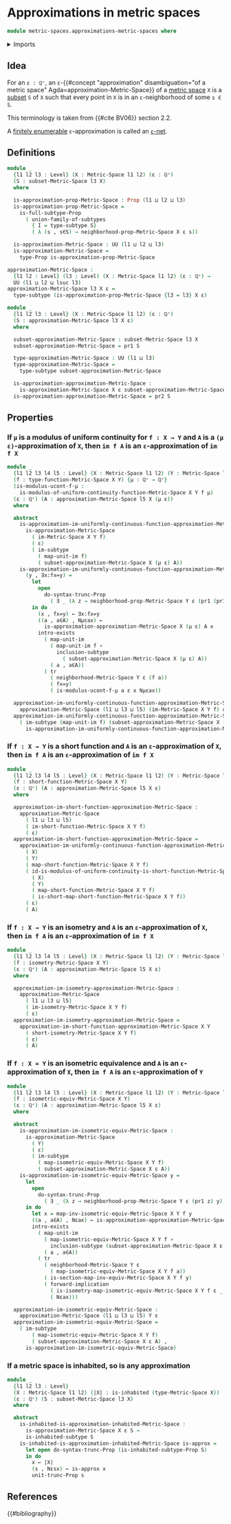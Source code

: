# Approximations in metric spaces

```agda
module metric-spaces.approximations-metric-spaces where
```

<details><summary>Imports</summary>

```agda
open import elementary-number-theory.positive-rational-numbers

open import foundation.dependent-pair-types
open import foundation.existential-quantification
open import foundation.full-subtypes
open import foundation.inhabited-subtypes
open import foundation.inhabited-types
open import foundation.function-types
open import foundation.images
open import foundation.images-subtypes
open import foundation.logical-equivalences
open import foundation.propositional-truncations
open import foundation.propositions
open import foundation.subtypes
open import foundation.transport-along-identifications
open import foundation.unions-subtypes
open import foundation.universe-levels

open import metric-spaces.equality-of-metric-spaces
open import metric-spaces.functions-metric-spaces
open import metric-spaces.images-isometries-metric-spaces
open import metric-spaces.images-metric-spaces
open import metric-spaces.images-short-functions-metric-spaces
open import metric-spaces.images-uniformly-continuous-functions-metric-spaces
open import metric-spaces.isometries-metric-spaces
open import metric-spaces.metric-spaces
open import metric-spaces.short-functions-metric-spaces
open import metric-spaces.subspaces-metric-spaces
open import metric-spaces.uniformly-continuous-functions-metric-spaces
```

</details>

## Idea

For an `ε : ℚ⁺`, an
`ε`-{{#concept "approximation" disambiguation="of a metric space" Agda=approximation-Metric-Space}}
of a [metric space](metric-spaces.metric-spaces.md) `X` is a
[subset](foundation.subtypes.md) `S` of `X` such that every point in `X` is in
an `ε`-neighborhood of some `s ∈ S`.

This terminology is taken from {{#cite BV06}} section 2.2.

A [finitely enumerable](univalent-combinatorics.finitely-enumerable-types.md)
`ε`-approximation is called an [`ε`-net](metric-spaces.nets-metric-spaces.md).

## Definitions

```agda
module _
  {l1 l2 l3 : Level} (X : Metric-Space l1 l2) (ε : ℚ⁺)
  (S : subset-Metric-Space l3 X)
  where

  is-approximation-prop-Metric-Space : Prop (l1 ⊔ l2 ⊔ l3)
  is-approximation-prop-Metric-Space =
    is-full-subtype-Prop
      ( union-family-of-subtypes
        { I = type-subtype S}
        ( λ (s , s∈S) → neighborhood-prop-Metric-Space X ε s))

  is-approximation-Metric-Space : UU (l1 ⊔ l2 ⊔ l3)
  is-approximation-Metric-Space =
    type-Prop is-approximation-prop-Metric-Space

approximation-Metric-Space :
  {l1 l2 : Level} (l3 : Level) (X : Metric-Space l1 l2) (ε : ℚ⁺) →
  UU (l1 ⊔ l2 ⊔ lsuc l3)
approximation-Metric-Space l3 X ε =
  type-subtype (is-approximation-prop-Metric-Space {l3 = l3} X ε)

module _
  {l1 l2 l3 : Level} (X : Metric-Space l1 l2) (ε : ℚ⁺)
  (S : approximation-Metric-Space l3 X ε)
  where

  subset-approximation-Metric-Space : subset-Metric-Space l3 X
  subset-approximation-Metric-Space = pr1 S

  type-approximation-Metric-Space : UU (l1 ⊔ l3)
  type-approximation-Metric-Space =
    type-subtype subset-approximation-Metric-Space

  is-approximation-approximation-Metric-Space :
    is-approximation-Metric-Space X ε subset-approximation-Metric-Space
  is-approximation-approximation-Metric-Space = pr2 S
```

## Properties

### If `μ` is a modulus of uniform continuity for `f : X → Y` and `A` is a `(μ ε)`-approximation of `X`, then `im f A` is an `ε`-approximation of `im f X`

```agda
module _
  {l1 l2 l3 l4 l5 : Level} (X : Metric-Space l1 l2) (Y : Metric-Space l3 l4)
  (f : type-function-Metric-Space X Y) {μ : ℚ⁺ → ℚ⁺}
  (is-modulus-ucont-f-μ :
    is-modulus-of-uniform-continuity-function-Metric-Space X Y f μ)
  (ε : ℚ⁺) (A : approximation-Metric-Space l5 X (μ ε))
  where

  abstract
    is-approximation-im-uniformly-continuous-function-approximation-Metric-Space :
      is-approximation-Metric-Space
        ( im-Metric-Space X Y f)
        ( ε)
        ( im-subtype
          ( map-unit-im f)
          ( subset-approximation-Metric-Space X (μ ε) A))
    is-approximation-im-uniformly-continuous-function-approximation-Metric-Space
      (y , ∃x:fx=y) =
        let
          open
            do-syntax-trunc-Prop
              ( ∃ _ (λ z → neighborhood-prop-Metric-Space Y ε (pr1 (pr1 z)) y))
        in do
          (x , fx=y) ← ∃x:fx=y
          ((a , a∈A) , Nμεax) ←
            is-approximation-approximation-Metric-Space X (μ ε) A x
          intro-exists
            ( map-unit-im
              ( map-unit-im f ∘
                inclusion-subtype
                  ( subset-approximation-Metric-Space X (μ ε) A))
              ( a , a∈A))
            ( tr
              ( neighborhood-Metric-Space Y ε (f a))
              ( fx=y)
              ( is-modulus-ucont-f-μ a ε x Nμεax))

  approximation-im-uniformly-continuous-function-approximation-Metric-Space :
    approximation-Metric-Space (l1 ⊔ l3 ⊔ l5) (im-Metric-Space X Y f) ε
  approximation-im-uniformly-continuous-function-approximation-Metric-Space =
    ( im-subtype (map-unit-im f) (subset-approximation-Metric-Space X (μ ε) A) ,
      is-approximation-im-uniformly-continuous-function-approximation-Metric-Space)
```

### If `f : X → Y` is a short function and `A` is an `ε`-approximation of `X`, then `im f A` is an `ε`-approximation of `im f X`

```agda
module _
  {l1 l2 l3 l4 l5 : Level} (X : Metric-Space l1 l2) (Y : Metric-Space l3 l4)
  (f : short-function-Metric-Space X Y)
  (ε : ℚ⁺) (A : approximation-Metric-Space l5 X ε)
  where

  approximation-im-short-function-approximation-Metric-Space :
    approximation-Metric-Space
      ( l1 ⊔ l3 ⊔ l5)
      ( im-short-function-Metric-Space X Y f)
      ( ε)
  approximation-im-short-function-approximation-Metric-Space =
    approximation-im-uniformly-continuous-function-approximation-Metric-Space
      ( X)
      ( Y)
      ( map-short-function-Metric-Space X Y f)
      ( id-is-modulus-of-uniform-continuity-is-short-function-Metric-Space
        ( X)
        ( Y)
        ( map-short-function-Metric-Space X Y f)
        ( is-short-map-short-function-Metric-Space X Y f))
      ( ε)
      ( A)
```

### If `f : X → Y` is an isometry and `A` is an `ε`-approximation of `X`, then `im f A` is an `ε`-approximation of `im f X`

```agda
module _
  {l1 l2 l3 l4 l5 : Level} (X : Metric-Space l1 l2) (Y : Metric-Space l3 l4)
  (f : isometry-Metric-Space X Y)
  (ε : ℚ⁺) (A : approximation-Metric-Space l5 X ε)
  where

  approximation-im-isometry-approximation-Metric-Space :
    approximation-Metric-Space
      ( l1 ⊔ l3 ⊔ l5)
      ( im-isometry-Metric-Space X Y f)
      ( ε)
  approximation-im-isometry-approximation-Metric-Space =
    approximation-im-short-function-approximation-Metric-Space X Y
      ( short-isometry-Metric-Space X Y f)
      ( ε)
      ( A)
```

### If `f : X ≃ Y` is an isometric equivalence and `A` is an `ε`-approximation of `X`, then `im f A` is an `ε`-approximation of `Y`

```agda
module _
  {l1 l2 l3 l4 l5 : Level} (X : Metric-Space l1 l2) (Y : Metric-Space l3 l4)
  (f : isometric-equiv-Metric-Space X Y)
  (ε : ℚ⁺) (A : approximation-Metric-Space l5 X ε)
  where

  abstract
    is-approximation-im-isometric-equiv-Metric-Space :
      is-approximation-Metric-Space
        ( Y)
        ( ε)
        ( im-subtype
          ( map-isometric-equiv-Metric-Space X Y f)
          ( subset-approximation-Metric-Space X ε A))
    is-approximation-im-isometric-equiv-Metric-Space y =
      let
        open
          do-syntax-trunc-Prop
            ( ∃ _ (λ z → neighborhood-prop-Metric-Space Y ε (pr1 z) y))
      in do
        let x = map-inv-isometric-equiv-Metric-Space X Y f y
        ((a , a∈A) , Nεax) ← is-approximation-approximation-Metric-Space X ε A x
        intro-exists
          ( map-unit-im
            ( map-isometric-equiv-Metric-Space X Y f ∘
              inclusion-subtype (subset-approximation-Metric-Space X ε A))
            ( a , a∈A))
          ( tr
            ( neighborhood-Metric-Space Y ε
              ( map-isometric-equiv-Metric-Space X Y f a))
            ( is-section-map-inv-equiv-Metric-Space X Y f y)
            ( forward-implication
              ( is-isometry-map-isometric-equiv-Metric-Space X Y f ε _ _)
              ( Nεax)))

  approximation-im-isometric-equiv-Metric-Space :
    approximation-Metric-Space (l1 ⊔ l3 ⊔ l5) Y ε
  approximation-im-isometric-equiv-Metric-Space =
    ( im-subtype
        ( map-isometric-equiv-Metric-Space X Y f)
        ( subset-approximation-Metric-Space X ε A) ,
      is-approximation-im-isometric-equiv-Metric-Space)
```

### If a metric space is inhabited, so is any approximation

```agda
module _
  {l1 l2 l3 : Level}
  (X : Metric-Space l1 l2) (|X| : is-inhabited (type-Metric-Space X))
  (ε : ℚ⁺) (S : subset-Metric-Space l3 X)
  where

  abstract
    is-inhabited-is-approximation-inhabited-Metric-Space :
      is-approximation-Metric-Space X ε S →
      is-inhabited-subtype S
    is-inhabited-is-approximation-inhabited-Metric-Space is-approx =
      let open do-syntax-trunc-Prop (is-inhabited-subtype-Prop S)
      in do
        x ← |X|
        (s , Nεsx) ← is-approx x
        unit-trunc-Prop s
```

## References

{{#bibliography}}
